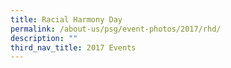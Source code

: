 ```yaml
---
title: Racial Harmony Day
permalink: /about-us/psg/event-photos/2017/rhd/
description: ""
third_nav_title: 2017 Events
---
```

